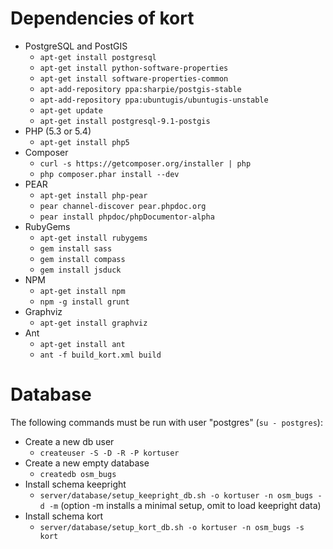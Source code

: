 # Dependencies of kort

* PostgreSQL and PostGIS
    * `apt-get install postgresql`
    * `apt-get install python-software-properties`
    * `apt-get install software-properties-common`
    * `apt-add-repository ppa:sharpie/postgis-stable`
    * `apt-add-repository ppa:ubuntugis/ubuntugis-unstable`
    * `apt-get update`
    * `apt-get install postgresql-9.1-postgis`
* PHP (5.3 or 5.4)
    * `apt-get install php5`
* Composer
    * `curl -s https://getcomposer.org/installer | php`
    * `php composer.phar install --dev`
* PEAR
    * `apt-get install php-pear`
    * `pear channel-discover pear.phpdoc.org`
    * `pear install phpdoc/phpDocumentor-alpha`
* RubyGems 
    * `apt-get install rubygems`
    * `gem install sass`
    * `gem install compass`
    * `gem install jsduck`
* NPM
    * `apt-get install npm`
    * `npm -g install grunt`
* Graphviz
    * `apt-get install graphviz`
* Ant
    * `apt-get install ant`
    * `ant -f build_kort.xml build`

# Database

The following commands must be run with user "postgres" (`su - postgres`):

* Create a new db user
    * `createuser -S -D -R -P kortuser`
* Create a new empty database
    * `createdb osm_bugs`
* Install schema keepright
    * `server/database/setup_keepright_db.sh -o kortuser -n osm_bugs -d -m` (option -m installs a minimal setup, omit to load keepright data)
* Install schema kort
    * `server/database/setup_kort_db.sh -o kortuser -n osm_bugs -s kort`

